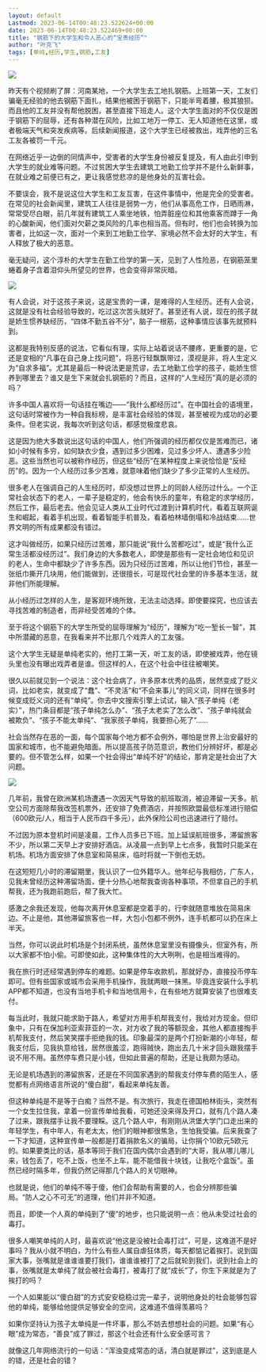 ```yaml
---
layout: default
Lastmod: 2023-06-14T00:48:23.522624+00:00
date: 2023-06-14T00:48:23.522469+00:00
title: "钢筋下的大学生和令人恶心的“宝贵经历”"
author: "叶克飞"
tags: [单纯,经历,学生,钢筋,工友]
---
```


![](https://images.weserv.nl/?url=https%3A//mmbiz.qpic.cn/mmbiz_jpg/Lc0kZziaibxpbMxyAyz8BjbjicqIf0EACVOEpTYXUNo0b71ArOmibqMjMB1gcE6ayOFVBJcn6GcVLialkoVBOmXiacgw/640%3Fwx_fmt%3Djpeg)

昨天有个视频刷了屏：河南某地，一个大学生去工地扎钢筋。上班第一天，工友们骗毫无经验的他去钢筋下面扎，结果他被困于钢筋下，只能半弯着腰，极其狼狈。而且他的工友并没有帮他脱困，甚至直接下班走人。这个大学生面对的不仅仅是困于钢筋下的屈辱，还有各种潜在风险，比如工地万一停工、无人知道他在这里，或者极端天气和突发疾病等。后续新闻报道，这个大学生已经被救出，戏弄他的三名工友各被罚一千元。

在网络近乎一边倒的同情声中，受害者的大学生身份被反复提及，有人由此引申到大学生的就业难等问题。不过贫困大学生去建筑工地勤工俭学并不是什么新鲜事，在就业难之前便已有之，更让我感觉悲凉的是他身处的互害社会。

不要误会，我不是说这位大学生和工友互害，在这件事情中，他是完全的受害者。在常见的社会新闻里，建筑工人往往是弱势一方，他们从事高危工作，日晒雨淋，常常受尽白眼，前几年就有建筑工人乘坐地铁，怕弄脏座位和其他乘客而蹲于一角的心酸新闻，他们面对欠薪之类风险的几率也相当高。但有时，他们也会转换为加害者，比如这一次，面对一个来到工地勤工俭学、家境必然不会太好的大学生，有人释放了极大的恶意。

毫无疑问，这个淳朴的大学生在勤工俭学的第一天，见到了人性险恶，在钢筋笼里蜷着身子含着泪仰头所望见的世界，也会变得非常灰暗。

![](https://images.weserv.nl/?url=https%3A//mmbiz.qpic.cn/mmbiz_jpg/Lc0kZziaibxpbMxyAyz8BjbjicqIf0EACVO3n5iaGsBXoVDDRetLIay93y5zeqOEibKIe5pibm5ibDiaiankP7dAVknHsXw/640%3Fwx_fmt%3Djpeg)

有人会说，对于这孩子来说，这是宝贵的一课，是难得的人生经历。还有人会说，这就是没有社会经验导致的，吃过这次苦头就好了。甚至还有人说，现在的孩子就是娇生惯养缺经历，“四体不勤五谷不分”，脑子一根筋，这种事情应该事先就预料到。

这都是我特别反感的说法，它看似有理，实际上站着说话不腰疼，更重要的是，它还是变相的“凡事在自己身上找问题”，将恶行轻飘飘带过，漠视是非，将人生定义为“自求多福”。尤其是最后一种说法更是荒谬，去工地勤工俭学的孩子，能娇生惯养到哪里去？谁又是生下来就会扎钢筋的？而且，这样的“人生经历”真的是必须的吗？

许多中国人喜欢将一句话挂在嘴边——“我什么都经历过”。在中国社会的语境里，这句话时常被作为一种自我标榜，是丰富社会经验的体现，甚至被视为成功的必要条件。但老实说，我每次听到这句话，都感觉极度悲哀。

这是因为绝大多数说出这句话的中国人，他们所强调的经历都仅仅是苦难而已，诸如小时候有多穷，如何缺衣少食，遇到过多少困难，见过多少坏人、遭遇多少险恶。这些当然也可以被称作经历，但这些“经历”在某种程度上来说恰恰是“反经历”的。因为一个人经历过多少苦难，就意味着他们缺少了多少正常的人生经历。

很多老人在强调自己的人生经历时，却没想过世界上的同龄人经历过什么。一个正常社会状态下的老人，一辈子是稳定的，他会有快乐的童年，有稳定的求学经历，然后工作，最后老去。他会见证人类从工业时代过渡到计算机时代，看着互联网诞生和崛起，看着手机出现，看着智能手机普及，看着柏林墙倒塌和冷战结束……世界文明的所有成果都没有错过。

这才叫做经历，如果只经历过苦难，那只能说“我什么苦都吃过”，或是“我什么正常生活都没经历过”。我们身边的大多数老人，即使是那些有一定社会地位和见识的老人，生命中都缺少了许多东西。因为只经历过苦难，所以让他们节俭，甚至一张纸巾撕开几块用，他们能做到，还很擅长，可是现代社会里的许多基本生活，就非他们所能理解。

从小经历过怎样的人生，是客观环境所致，无法主动选择。即使要探究，也应该去寻找苦难的制造者，而非经受苦难的个体。

至于将这个钢筋下的大学生所受的屈辱理解为“经历”，理解为“吃一堑长一智”，其中所潜藏的恶意，在我看来并不比那几个戏弄人的工友强。

这个大学生无疑是单纯老实的，他打工第一天，听工友的话，即使被戏弄，他在镜头里也没有曝出戏弄者是谁。但这样的人，在这个社会中往往被嘲笑。

很久以前就见到一个说法：这个社会病了，许多原本优秀的品质，居然变成了贬义词，比如老实，就变成了“蠢”、“不灵活”和“不会来事儿”的同义词，同样在很多时候变成贬义词的还有“单纯”。你去中文搜索引擎上试试，输入“孩子单纯（老实）”，热门条目都是“孩子单纯怎么办”、“孩子太老实了怎么改”、“孩子单纯就会被欺负”、“孩子不能太单纯”、“我家孩子单纯，我要担心死了”……

社会当然存在恶的一面，每个国家每个地方都不会例外，哪怕是世界上治安最好的国家和城市，也不能避免暗面。所以提高孩子防范意识，教他们分辨好坏，都是必要的。但不管怎么样，如果一个社会得出“单纯不好”的结论，那肯定是社会出了大问题。

![](https://images.weserv.nl/?url=https%3A//mmbiz.qpic.cn/mmbiz_jpg/Lc0kZziaibxpbMxyAyz8BjbjicqIf0EACVOlFrXKkicyGDBuNWEMoAGyw385gMI6w2xOByDT7AWuiakHiaMAoZe4o03Q/640%3Fwx_fmt%3Djpeg)

几年前，我曾在欧洲某机场遭遇一次因天气导致的航班取消，被迫滞留一天多。航空公司方面除帮我改签机票外，还安排了免费酒店，并按照欧盟最低标准进行赔偿（600欧元/人，相当于人民币四千多元），此外保险公司也迅速进行了赔付。

不过因为原本登机时间是凌晨，工作人员多已下班。加上延误航班很多，滞留旅客不少，所以第二天早上才安排好酒店。从凌晨一点到早上七点多，我暂时只能呆在机场。机场方面安排了休息室和简易床，临时将就一下倒也无妨。

在这短短几小时的滞留期里，我认识了一位外籍华人。他年纪与我相仿，广东人，见我未曾经历这种滞留场面，便十分热心地帮我查询各种事项，不但拿自己的手机帮我，还为我跑前跑后，帮了我大忙。

感激之余我还发现，他每次离开休息室都是空着手的，行李就随意堆放在简易床边。不止是他，其他滞留旅客也一样，大包小包都不例外，连手机都可以扔在床上半天。

当然，你可以说此时机场是个封闭系统，虽然休息室里没有摄像头，但室外有，所以大家都不怕小偷。可即使如此，这种集体性的大大咧咧，也是相当难得的。

我在旅行时还经常遇到停车的难题。如果是停车收款机，那就好办，直接投币停车即可。但有些国家或城市会采用手机操作，我就两眼一抹黑。毕竟连安装什么手机APP都不知道，也没有当地手机卡和当地信用卡，在有些地方就算安装了也很难支付。

每当此时，我就只能求助于路人，希望对方用手机帮我支付，我给对方现金。但印象中，只有在保加利亚索菲亚的一次，对方收了我的等额现金，其他人都直接掏手机帮我支付，然后笑笑摆手拒绝我的钱。印象最深的是两个打扮新潮的小年轻，帮我支付后，见我执意给钱，居然很羞涩，跑得贼快，跑出去几十米才回头跟我摆手说不用不用。虽然停车费只是小钱，但如此普遍的帮助，还是让我颇为感动。

无论是机场遇到的滞留旅客，还是在不同国家遇到的帮我支付停车费的陌生人，感觉都有点网络语言所说的“傻白甜”，看起来单纯友善。

但这种单纯是不是等于白痴？当然不是。有次旅行，我走在德国柏林街头，突然有一个女生拉住我，拿着一份宣传单给我看，可她还没来得及开口，就有几个路人凑了过来，跟我摆手让我不要理睬。这几个路人中，有刚刚从洪堡大学门口走出来的年轻学生，有中年人，有老太太，他们的眼神都很焦急，生怕我受骗。后来我查了一下才知道，这种宣传单一般都是打着捐款名义的骗局，让你捐个10欧元5欧元的。如果要类比的话，基本等同于我们在国内偶尔会遇到的“大哥，我从哪儿哪儿来，钱包丢了，吃不上饭，也坐不上车，能不能借我十块钱，让我吃个盒饭”。虽然已经时隔多年，但我仍然记得那几个路人的关切眼神。

也就是说，他们的单纯不等于傻，他们会帮助有需要的人，也会分辨那些骗局。“防人之心不可无”的道理，他们并非不知道。

而且，即使一个人真的单纯到了“傻”的地步，也只能说明一点：他从未受过社会的毒打。

很多人嘲笑单纯的人时，最喜欢说“他这是没被社会毒打过”，可是，这难道不是好事吗？我从小就不明白，为什么有些人属自虐狂体质，每天都惦记着挨打。说到国家大事，张嘴就是谁谁谁要打我们，谁谁谁被打了之后就轮到我们，说到社会上的事，张嘴就是太单纯了就会被社会毒打，被毒打了就“成长”了，你生下来就是为了挨打的吗？

一个人如果能以“傻白甜”的方式安安稳稳过完一辈子，说明他身处的社会能够包容他的单纯，能够给他提供足够安全的空间，这难道不值得羡慕吗？

如果你坚持认为孩子太单纯是一件坏事，那么不妨去想想社会的问题。如果“有心眼”成为常态，“善良”成了罪过，那这个社会还有什么安全感可言？

就像这几年网络流行的一句话：“浑浊变成常态的话，清白就是罪过”，这到底是人的错，还是社会的错？

